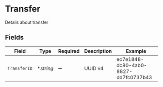 # Transfer

Details about transfer


## Fields

| Field                                | Type                                 | Required                             | Description                          | Example                              |
| ------------------------------------ | ------------------------------------ | ------------------------------------ | ------------------------------------ | ------------------------------------ |
| `TransferID`                         | **string*                            | :heavy_minus_sign:                   | UUID v4                              | ec7e1848-dc80-4ab0-8827-dd7fc0737b43 |
